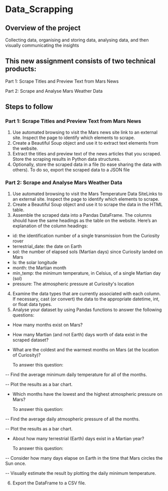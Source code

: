 # Data_Scrapping
## Overview of the project
Collecting data, organising and storing data, analysing data, and then visually communicating the insights
## This new assignment consists of two technical products:
Part 1: Scrape Titles and Preview Text from Mars News

Part 2: Scrape and Analyse Mars Weather Data

## Steps to follow 
### Part 1: Scrape Titles and Preview Text from Mars News
1. Use automated browsing to visit the Mars news site link to an external site. Inspect the page to identify which elements to scrape.
2. Create a Beautiful Soup object and use it to extract text elements from the website.
3. Extract the titles and preview text of the news articles that you scraped. Store the scraping results in Python data structures.
4. Optionally, store the scraped data in a file (to ease sharing the data with others). To do so, export the scraped data to a JSON file

### Part 2: Scrape and Analyse Mars Weather Data
1. Use automated browsing to visit the Mars Temperature Data SiteLinks to an external site. Inspect the page to identify which elements to scrape.
2. Create a Beautiful Soup object and use it to scrape the data in the HTML table.
3. Assemble the scraped data into a Pandas DataFrame. The columns should have the same headings as the table on the website. Here’s an explanation of the column headings:

- id: the identification number of a single transmission from the Curiosity rover
- terrestrial_date: the date on Earth
- sol: the number of elapsed sols (Martian days) since Curiosity landed on Mars
- ls: the solar longitude
- month: the Martian month
- min_temp: the minimum temperature, in Celsius, of a single Martian day (sol)
- pressure: The atmospheric pressure at Curiosity's location

4. Examine the data types that are currently associated with each column. If necessary, cast (or convert) the data to the appropriate datetime, int, or float data types.
5. Analyse your dataset by using Pandas functions to answer the following questions:
- How many months exist on Mars?
- How many Martian (and not Earth) days worth of data exist in the scraped dataset?
- What are the coldest and the warmest months on Mars (at the location of Curiosity)?

  To answer this question:
  
-- Find the average minimum daily temperature for all of the months.

-- Plot the results as a bar chart.
  
- Which months have the lowest and the highest atmospheric pressure on Mars?

  To answer this question:

-- Find the average daily atmospheric pressure of all the months.

-- Plot the results as a bar chart.

- About how many terrestrial (Earth) days exist in a Martian year?

   To answer this question:

-- Consider how many days elapse on Earth in the time that Mars circles the Sun once.

-- Visually estimate the result by plotting the daily minimum temperature.

6. Export the DataFrame to a CSV file.
